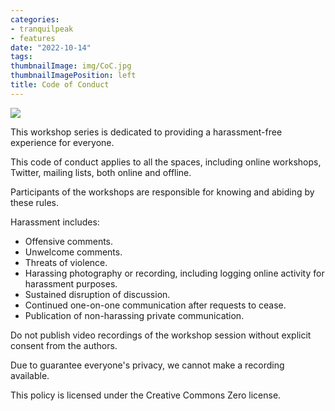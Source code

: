 ```yaml
---
categories:
- tranquilpeak
- features
date: "2022-10-14"
tags:
thumbnailImage: img/CoC.jpg
thumbnailImagePosition: left
title: Code of Conduct
---
```


![](/img/CoC.jpg)



This workshop series is dedicated to providing a harassment-free experience for everyone. 

This code of conduct applies to all the spaces, including online workshops, Twitter, mailing lists, both online and offline. 

Participants of the workshops are responsible for knowing and abiding by these rules.

Harassment includes:

- Offensive comments.
- Unwelcome comments.
- Threats of violence.
- Harassing photography or recording, including logging online activity for harassment purposes.
- Sustained disruption of discussion.
- Continued one-on-one communication after requests to cease.
- Publication of non-harassing private communication.


Do not publish video recordings of the workshop session without explicit consent from the authors.

Due to guarantee everyone's privacy, we cannot make a recording available.

This policy is licensed under the Creative Commons Zero license.
